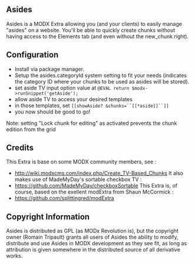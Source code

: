 ## Asides

Asides is a MODX Extra allowing you (and your clients) to easily manage "asides" on a website.
You'll be able to quickly create chunks without having access to the Elements tab (and even without the new_chunk
right).

## Configuration

* Install via package manager.
* Setup the asides.categoryId system setting to fit your needs (indicates the category ID where your chunks to be used
as asides will be stored).
* set aside TV input option value at `@EVAL return $modx->runSnippet('getAside');`
* allow aside TV to access your desired templates
* in those templates, set `[[showAside? &chunks=``[[*aside]]``]]`
* you now should be good to go!

Note: setting "Lock chunk for editing" as activated prevents the chunk edition from the grid

## Credits

This Extra is base on some MODX community members, see :
- http://wiki.modxcms.com/index.php/Create_TV-Based_Chunks
It also makes use of MadeMyDay's sortable checkbox TV :
- https://github.com/MadeMyDay/checkboxSortable
This Extra is, of course, based on the exellent modExtra from Shaun McCormick :
- https://github.com/splittingred/modExtra

## Copyright Information

Asides is distributed as GPL (as MODx Revolution is), but the copyright owner
(Romain Tripault) grants all users of Asides the ability to modify, distribute
and use Asides in MODX development as they see fit, as long as attribution
is given somewhere in the distributed source of all derivative works.